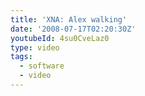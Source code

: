 ```yaml
---
title: 'XNA: Alex walking'
date: '2008-07-17T02:20:30Z'
youtubeId: 4su0CveLaz0
type: video
tags:
  - software
  - video
---
```

